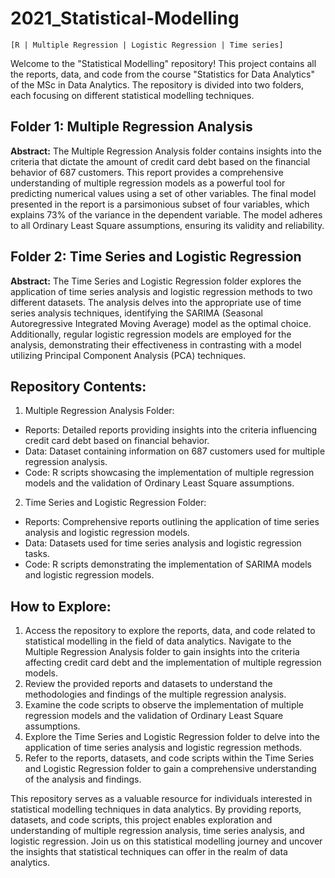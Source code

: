 # 2021_Statistical-Modelling
`[R | Multiple Regression | Logistic Regression | Time series]` 

Welcome to the "Statistical Modelling" repository! This project contains all the reports, data, and code from the course "Statistics for Data Analytics" of the MSc in Data Analytics. The repository is divided into two folders, each focusing on different statistical modelling techniques.

## Folder 1: Multiple Regression Analysis

**Abstract:** 
The Multiple Regression Analysis folder contains insights into the criteria that dictate the amount of credit card debt based on the financial behavior of 687 customers. This report provides a comprehensive understanding of multiple regression models as a powerful tool for predicting numerical values using a set of other variables. The final model presented in the report is a parsimonious subset of four variables, which explains 73% of the variance in the dependent variable. The model adheres to all Ordinary Least Square assumptions, ensuring its validity and reliability.

## Folder 2: Time Series and Logistic Regression
**Abstract:** 
The Time Series and Logistic Regression folder explores the application of time series analysis and logistic regression methods to two different datasets. The analysis delves into the appropriate use of time series analysis techniques, identifying the SARIMA (Seasonal Autoregressive Integrated Moving Average) model as the optimal choice. Additionally, regular logistic regression models are employed for the analysis, demonstrating their effectiveness in contrasting with a model utilizing Principal Component Analysis (PCA) techniques.

## Repository Contents:

1. Multiple Regression Analysis Folder:
  - Reports: Detailed reports providing insights into the criteria influencing credit card debt based on financial behavior.
  - Data: Dataset containing information on 687 customers used for multiple regression analysis.
  - Code: R scripts showcasing the implementation of multiple regression models and the validation of Ordinary Least Square assumptions.

2. Time Series and Logistic Regression Folder:
  - Reports: Comprehensive reports outlining the application of time series analysis and logistic regression models.
  - Data: Datasets used for time series analysis and logistic regression tasks.
  - Code: R scripts demonstrating the implementation of SARIMA models and logistic regression models.

## How to Explore:

1. Access the repository to explore the reports, data, and code related to statistical modelling in the field of data analytics.
Navigate to the Multiple Regression Analysis folder to gain insights into the criteria affecting credit card debt and the implementation of multiple regression models.
1. Review the provided reports and datasets to understand the methodologies and findings of the multiple regression analysis.
1. Examine the code scripts to observe the implementation of multiple regression models and the validation of Ordinary Least Square assumptions.
1. Explore the Time Series and Logistic Regression folder to delve into the application of time series analysis and logistic regression methods.
1. Refer to the reports, datasets, and code scripts within the Time Series and Logistic Regression folder to gain a comprehensive understanding of the analysis and findings.

This repository serves as a valuable resource for individuals interested in statistical modelling techniques in data analytics. By providing reports, datasets, and code scripts, this project enables exploration and understanding of multiple regression analysis, time series analysis, and logistic regression. Join us on this statistical modelling journey and uncover the insights that statistical techniques can offer in the realm of data analytics.
